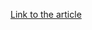 [Link to the article](https://nytimes.com/2014/05/20/us/us-to-charge-chinese-workers-with-cyberspying.html)
